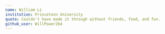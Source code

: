 ```yaml
---
name: William Li
institution: Princetonn University
quote: Couldn't have made it through without friends, food, and fun.
github_user: WillPower264
---
```

